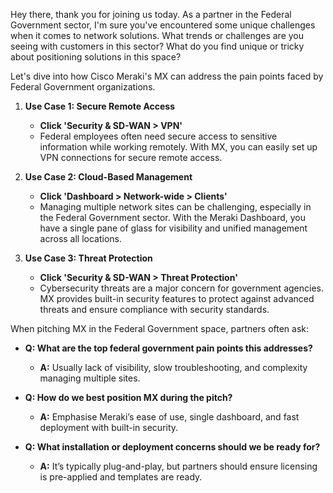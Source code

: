 Hey there, thank you for joining us today. As a partner in the Federal Government sector, I'm sure you've encountered some unique challenges when it comes to network solutions. What trends or challenges are you seeing with customers in this sector? What do you find unique or tricky about positioning solutions in this space?

Let's dive into how Cisco Meraki's MX can address the pain points faced by Federal Government organizations.

1. **Use Case 1: Secure Remote Access**
   - **Click 'Security & SD-WAN > VPN'**
   - Federal employees often need secure access to sensitive information while working remotely. With MX, you can easily set up VPN connections for secure remote access.

2. **Use Case 2: Cloud-Based Management**
   - **Click 'Dashboard > Network-wide > Clients'**
   - Managing multiple network sites can be challenging, especially in the Federal Government sector. With the Meraki Dashboard, you have a single pane of glass for visibility and unified management across all locations.

3. **Use Case 3: Threat Protection**
   - **Click 'Security & SD-WAN > Threat Protection'**
   - Cybersecurity threats are a major concern for government agencies. MX provides built-in security features to protect against advanced threats and ensure compliance with security standards.

When pitching MX in the Federal Government space, partners often ask:
- **Q: What are the top federal government pain points this addresses?**
  - **A:** Usually lack of visibility, slow troubleshooting, and complexity managing multiple sites.

- **Q: How do we best position MX during the pitch?**
  - **A:** Emphasise Meraki’s ease of use, single dashboard, and fast deployment with built-in security.

- **Q: What installation or deployment concerns should we be ready for?**
  - **A:** It’s typically plug-and-play, but partners should ensure licensing is pre-applied and templates are ready.